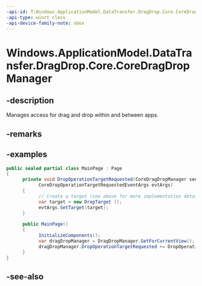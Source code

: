 ```yaml
---
-api-id: T:Windows.ApplicationModel.DataTransfer.DragDrop.Core.CoreDragDropManager
-api-type: winrt class
-api-device-family-note: xbox
---
```


<!-- Class syntax.
public class CoreDragDropManager : Windows.ApplicationModel.DataTransfer.DragDrop.Core.ICoreDragDropManager
-->

# Windows.ApplicationModel.DataTransfer.DragDrop.Core.CoreDragDropManager

## -description
Manages access for drag and drop within and between apps.

## -remarks

## -examples
```csharp
public sealed partial class MainPage : Page
{
      private void DropOperationTargetRequested(CoreDragDropManager sender, 
            CoreDropOperationTargetRequestedEventArgs evtArgs)
      {
            // Create a target (see above for more implementation details)
            var target = new DropTarget ();
            evtArgs.SetTarget(target);
      }
      
      public MainPage()
      {                           
            InitializeComponents();
            var dragDropManager = DragDropManager.GetForCurrentView();
            dragDropManager.DropOperationTargetRequested += DropOperationTargetRequested;
      }
}

```



## -see-also
